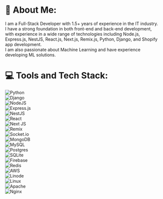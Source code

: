 # 💫 About Me:
I am a Full-Stack Developer with 1.5+ years of experience in the IT industry.<br> I have a strong foundation in both front-end and back-end development, with experience in a wide range of technologies including Node.js, Express.js, NestJS, React.js, Next.js, Remix.js, Python, Django, and Shopify app development.<br> I am also passionate about Machine Learning and have experience developing ML solutions.

# 💻 Tools and Tech Stack:

![Python](https://img.shields.io/badge/python-3670A0?style=for-the-badge&logo=python&logoColor=ffdd54)<br> 
![Django](https://img.shields.io/badge/django-%23092E20.svg?style=for-the-badge&logo=django&logoColor=white)<br>
![NodeJS](https://img.shields.io/badge/node.js-6DA55F?style=for-the-badge&logo=node.js&logoColor=white)<br>
![Express.js](https://img.shields.io/badge/express.js-%23404d59.svg?style=for-the-badge&logo=express&logoColor=%2361DAFB)<br>
![NestJS](https://img.shields.io/badge/nestjs-%23E0234E.svg?style=for-the-badge&logo=nestjs&logoColor=white)<br>
![React](https://img.shields.io/badge/react-%2320232a.svg?style=for-the-badge&logo=react&logoColor=%2361DAFB)<br>
![Next JS](https://img.shields.io/badge/Next-black?style=for-the-badge&logo=next.js&logoColor=white)<br>
![Remix](https://img.shields.io/badge/remix-%23000.svg?style=for-the-badge&logo=remix&logoColor=white)<br>
![Socket.io](https://img.shields.io/badge/Socket.io-black?style=for-the-badge&logo=socket.io&badgeColor=010101)<br>
![MongoDB](https://img.shields.io/badge/MongoDB-%234ea94b.svg?style=for-the-badge&logo=mongodb&logoColor=white)<br>
![MySQL](https://img.shields.io/badge/mysql-%2300f.svg?style=for-the-badge&logo=mysql&logoColor=white)<br>
![Postgres](https://img.shields.io/badge/postgres-%23316192.svg?style=for-the-badge&logo=postgresql&logoColor=white)<br>
![SQLite](https://img.shields.io/badge/sqlite-%2307405e.svg?style=for-the-badge&logo=sqlite&logoColor=white)<br>
![Firebase](https://img.shields.io/badge/firebase-a08021?style=for-the-badge&logo=firebase&logoColor=ffcd34)<br>
![Redis](https://img.shields.io/badge/redis-%23DD0031.svg?style=for-the-badge&logo=redis&logoColor=white)<br>
![AWS](https://img.shields.io/badge/AWS-%23FF9900.svg?style=for-the-badge&logo=amazon-aws&logoColor=white)<br>
![Linode](https://img.shields.io/badge/linode-00A95C?style=for-the-badge&logo=linode&logoColor=white)<br>
![Linux](https://img.shields.io/badge/Linux-FCC624?style=for-the-badge&logo=linux&logoColor=black)<br>
![Apache](https://img.shields.io/badge/apache-%23D42029.svg?style=for-the-badge&logo=apache&logoColor=white)<br>
![Nginx](https://img.shields.io/badge/nginx-%23009639.svg?style=for-the-badge&logo=nginx&logoColor=white)<br>
